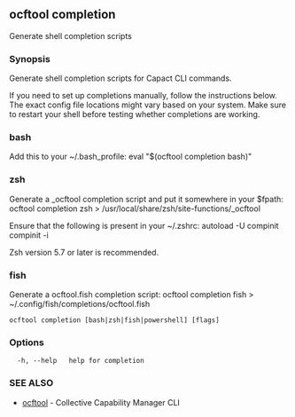 ## ocftool completion

Generate shell completion scripts

### Synopsis

Generate shell completion scripts for Capact CLI commands.

If you need to set up completions manually, follow the instructions below. The exact
config file locations might vary based on your system. Make sure to restart your
shell before testing whether completions are working.

### bash
  Add this to your ~/.bash_profile:
  	eval "$(ocftool completion bash)"

### zsh
  Generate a _ocftool completion script and put it somewhere in your $fpath:
  	ocftool completion zsh > /usr/local/share/zsh/site-functions/_ocftool
  
  Ensure that the following is present in your ~/.zshrc:
  	autoload -U compinit
  	compinit -i

  Zsh version 5.7 or later is recommended.

### fish
  Generate a ocftool.fish completion script:
  	ocftool completion fish > ~/.config/fish/completions/ocftool.fish


```
ocftool completion [bash|zsh|fish|powershell] [flags]
```

### Options

```
  -h, --help   help for completion
```

### SEE ALSO

* [ocftool](ocftool.md)	 - Collective Capability Manager CLI

